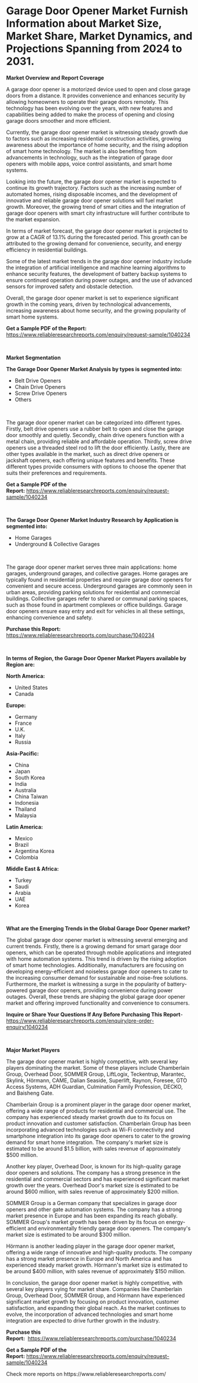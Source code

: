 <p><h1>Garage Door Opener Market Furnish Information about Market Size, Market Share, Market Dynamics, and Projections Spanning from 2024 to 2031.</h1></p><p><strong>Market Overview and Report Coverage</strong></p>
<p><p>A garage door opener is a motorized device used to open and close garage doors from a distance. It provides convenience and enhances security by allowing homeowners to operate their garage doors remotely. This technology has been evolving over the years, with new features and capabilities being added to make the process of opening and closing garage doors smoother and more efficient.</p><p>Currently, the garage door opener market is witnessing steady growth due to factors such as increasing residential construction activities, growing awareness about the importance of home security, and the rising adoption of smart home technology. The market is also benefiting from advancements in technology, such as the integration of garage door openers with mobile apps, voice control assistants, and smart home systems.</p><p>Looking into the future, the garage door opener market is expected to continue its growth trajectory. Factors such as the increasing number of automated homes, rising disposable incomes, and the development of innovative and reliable garage door opener solutions will fuel market growth. Moreover, the growing trend of smart cities and the integration of garage door openers with smart city infrastructure will further contribute to the market expansion.</p><p>In terms of market forecast, the garage door opener market is projected to grow at a CAGR of 13.1% during the forecasted period. This growth can be attributed to the growing demand for convenience, security, and energy efficiency in residential buildings.</p><p>Some of the latest market trends in the garage door opener industry include the integration of artificial intelligence and machine learning algorithms to enhance security features, the development of battery backup systems to ensure continued operation during power outages, and the use of advanced sensors for improved safety and obstacle detection.</p><p>Overall, the garage door opener market is set to experience significant growth in the coming years, driven by technological advancements, increasing awareness about home security, and the growing popularity of smart home systems.</p></p>
<p><strong>Get a Sample PDF of the Report:</strong> <a href="https://www.reliableresearchreports.com/enquiry/request-sample/1040234">https://www.reliableresearchreports.com/enquiry/request-sample/1040234</a></p>
<p>&nbsp;</p>
<p><strong>Market Segmentation</strong></p>
<p><strong>The Garage Door Opener Market Analysis by types is segmented into:</strong></p>
<p><ul><li>Belt Drive Openers</li><li>Chain Drive Openers</li><li>Screw Drive Openers</li><li>Others</li></ul></p>
<p>&nbsp;</p>
<p><p>The garage door opener market can be categorized into different types. Firstly, belt drive openers use a rubber belt to open and close the garage door smoothly and quietly. Secondly, chain drive openers function with a metal chain, providing reliable and affordable operation. Thirdly, screw drive openers use a threaded steel rod to lift the door efficiently. Lastly, there are other types available in the market, such as direct drive openers or jackshaft openers, each offering unique features and benefits. These different types provide consumers with options to choose the opener that suits their preferences and requirements.</p></p>
<p><strong>Get a Sample PDF of the Report:</strong>&nbsp;<a href="https://www.reliableresearchreports.com/enquiry/request-sample/1040234">https://www.reliableresearchreports.com/enquiry/request-sample/1040234</a></p>
<p>&nbsp;</p>
<p><strong>The Garage Door Opener Market Industry Research by Application is segmented into:</strong></p>
<p><ul><li>Home Garages</li><li>Underground & Collective Garages</li></ul></p>
<p>&nbsp;</p>
<p><p>The garage door opener market serves three main applications: home garages, underground garages, and collective garages. Home garages are typically found in residential properties and require garage door openers for convenient and secure access. Underground garages are commonly seen in urban areas, providing parking solutions for residential and commercial buildings. Collective garages refer to shared or communal parking spaces, such as those found in apartment complexes or office buildings. Garage door openers ensure easy entry and exit for vehicles in all these settings, enhancing convenience and safety.</p></p>
<p><strong>Purchase this Report:</strong>&nbsp; <a href="https://www.reliableresearchreports.com/purchase/1040234">https://www.reliableresearchreports.com/purchase/1040234</a></p>
<p>&nbsp;</p>
<p><strong>In terms of Region, the Garage Door Opener Market Players available by Region are:</strong></p>
<p>
    <p> <strong> North America: </strong>
        <ul>
            <li>United States</li>
            <li>Canada</li>
        </ul>
        </p> 
    <p> <strong> Europe: </strong>
        <ul>
            <li>Germany</li>
            <li>France</li>
            <li>U.K.</li>
            <li>Italy</li>
            <li>Russia</li>
        </ul>
        </p> 
    <p> <strong> Asia-Pacific: </strong>
        <ul>
            <li>China</li>
            <li>Japan</li>
            <li>South Korea</li>
            <li>India</li>
            <li>Australia</li>
            <li>China Taiwan</li>
            <li>Indonesia</li>
            <li>Thailand</li>
            <li>Malaysia</li>
        </ul>
        </p> 
    <p> <strong> Latin America: </strong>
        <ul>
            <li>Mexico</li>
            <li>Brazil</li>
            <li>Argentina Korea</li>
            <li>Colombia</li>
        </ul>
        </p> 
    <p> <strong> Middle East & Africa: </strong>
        <ul>
            <li>Turkey</li>
            <li>Saudi</li>
            <li>Arabia</li>
            <li>UAE</li>
            <li>Korea</li>
        </ul>
    </p>
    </p>
<p>&nbsp;</p>
<p><strong>What are the Emerging Trends in the Global Garage Door Opener market?</strong></p>
<p><p>The global garage door opener market is witnessing several emerging and current trends. Firstly, there is a growing demand for smart garage door openers, which can be operated through mobile applications and integrated with home automation systems. This trend is driven by the rising adoption of smart home technologies. Additionally, manufacturers are focusing on developing energy-efficient and noiseless garage door openers to cater to the increasing consumer demand for sustainable and noise-free solutions. Furthermore, the market is witnessing a surge in the popularity of battery-powered garage door openers, providing convenience during power outages. Overall, these trends are shaping the global garage door opener market and offering improved functionality and convenience to consumers.</p></p>
<p><strong>Inquire or Share Your Questions If Any Before Purchasing This Report</strong>- <a href="https://www.reliableresearchreports.com/enquiry/pre-order-enquiry/1040234">https://www.reliableresearchreports.com/enquiry/pre-order-enquiry/1040234</a></p>
<p>&nbsp;</p>
<p><strong>Major Market Players</strong></p>
<p><p>The garage door opener market is highly competitive, with several key players dominating the market. Some of these players include Chamberlain Group, Overhead Door, SOMMER Group, LiftLogix, Teckentrup, Marantec, Skylink, Hörmann, CAME, Dalian Seaside, Superlift, Raynon, Foresee, GTO Access Systems, ADH Guardian, Culmination Family Profession, DECKO, and Baisheng Gate.</p><p>Chamberlain Group is a prominent player in the garage door opener market, offering a wide range of products for residential and commercial use. The company has experienced steady market growth due to its focus on product innovation and customer satisfaction. Chamberlain Group has been incorporating advanced technologies such as Wi-Fi connectivity and smartphone integration into its garage door openers to cater to the growing demand for smart home integration. The company's market size is estimated to be around $1.5 billion, with sales revenue of approximately $500 million.</p><p>Another key player, Overhead Door, is known for its high-quality garage door openers and solutions. The company has a strong presence in the residential and commercial sectors and has experienced significant market growth over the years. Overhead Door's market size is estimated to be around $600 million, with sales revenue of approximately $200 million.</p><p>SOMMER Group is a German company that specializes in garage door openers and other gate automation systems. The company has a strong market presence in Europe and has been expanding its reach globally. SOMMER Group's market growth has been driven by its focus on energy-efficient and environmentally friendly garage door openers. The company's market size is estimated to be around $300 million.</p><p>Hörmann is another leading player in the garage door opener market, offering a wide range of innovative and high-quality products. The company has a strong market presence in Europe and North America and has experienced steady market growth. Hörmann's market size is estimated to be around $400 million, with sales revenue of approximately $150 million.</p><p>In conclusion, the garage door opener market is highly competitive, with several key players vying for market share. Companies like Chamberlain Group, Overhead Door, SOMMER Group, and Hörmann have experienced significant market growth by focusing on product innovation, customer satisfaction, and expanding their global reach. As the market continues to evolve, the incorporation of advanced technologies and smart home integration are expected to drive further growth in the industry.</p></p>
<p><strong>Purchase this Report:</strong>&nbsp;&nbsp;<a href="https://www.reliableresearchreports.com/purchase/1040234">https://www.reliableresearchreports.com/purchase/1040234</a></p>
<p></p>
<p><strong>Get a Sample PDF of the Report:</strong>&nbsp;<a href="https://www.reliableresearchreports.com/enquiry/request-sample/1040234">https://www.reliableresearchreports.com/enquiry/request-sample/1040234</a></p>
<p>Check more reports on https://www.reliableresearchreports.com/</p>